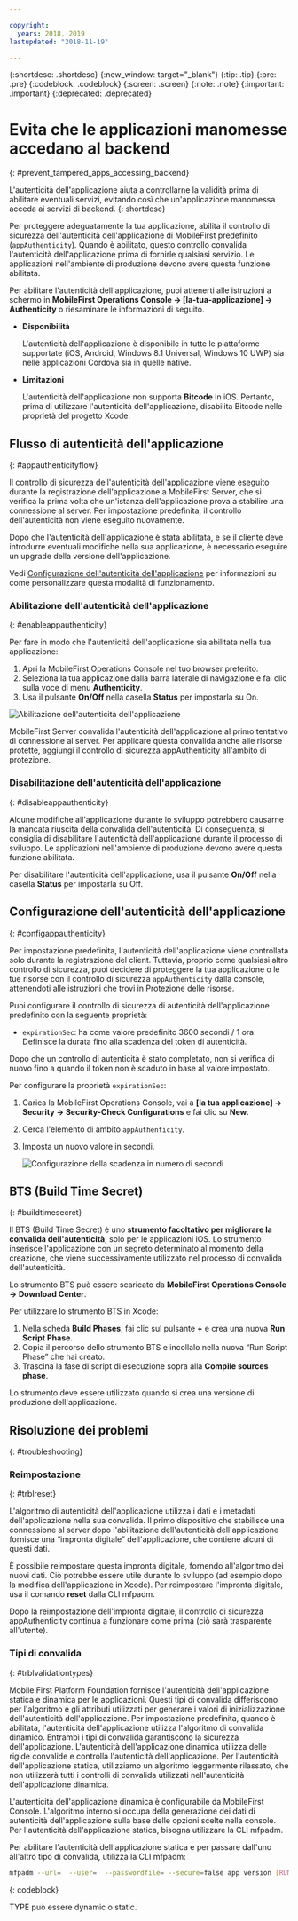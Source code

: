 ```yaml
---

copyright:
  years: 2018, 2019
lastupdated: "2018-11-19"

---
```


{:shortdesc: .shortdesc}
{:new_window: target="_blank"}
{:tip: .tip}
{:pre: .pre}
{:codeblock: .codeblock}
{:screen: .screen}
{:note: .note}
{:important: .important}
{:deprecated: .deprecated}

# Evita che le applicazioni manomesse accedano al backend
{: #prevent_tampered_apps_accessing_backend}

L'autenticità dell'applicazione aiuta a controllarne la validità prima di abilitare eventuali servizi, evitando così che un'applicazione manomessa acceda ai servizi di backend.
{: shortdesc}

Per proteggere adeguatamente la tua applicazione, abilita il controllo di sicurezza dell'autenticità dell'applicazione di MobileFirst predefinito (``appAuthenticity``). Quando è abilitato, questo controllo convalida l'autenticità dell'applicazione prima di fornirle qualsiasi servizio. Le applicazioni nell'ambiente di produzione devono avere questa funzione abilitata.

Per abilitare l'autenticità dell'applicazione, puoi attenerti alle istruzioni a schermo in **MobileFirst Operations Console → [la-tua-applicazione] → Authenticity** o riesaminare le informazioni di seguito.

* **Disponibilità**

    L'autenticità dell'applicazione è disponibile in tutte le piattaforme supportate (iOS, Android, Windows 8.1 Universal, Windows 10 UWP) sia nelle applicazioni Cordova sia in quelle native.

* **Limitazioni**

    L'autenticità dell'applicazione non supporta **Bitcode** in iOS. Pertanto, prima di utilizzare l'autenticità dell'applicazione, disabilita Bitcode nelle proprietà del progetto Xcode.

## Flusso di autenticità dell'applicazione
{: #appauthenticityflow}

Il controllo di sicurezza dell'autenticità dell'applicazione viene eseguito durante la registrazione dell'applicazione a MobileFirst Server, che si verifica la prima volta che un'istanza dell'applicazione prova a stabilire una connessione al server. Per impostazione predefinita, il controllo dell'autenticità non viene eseguito nuovamente.

Dopo che l'autenticità dell'applicazione è stata abilitata, e se il cliente deve introdurre eventuali modifiche nella sua applicazione, è necessario eseguire un upgrade della versione dell'applicazione.

Vedi [Configurazione dell'autenticità dell'applicazione](#configappauthenticity) per informazioni su come personalizzare questa modalità di funzionamento.

### Abilitazione dell'autenticità dell'applicazione
{: #enableappauthenticity}

Per fare in modo che l'autenticità dell'applicazione sia abilitata nella tua applicazione:

1. Apri la MobileFirst Operations Console nel tuo browser preferito.
2. Seleziona la tua applicazione dalla barra laterale di navigazione e fai clic sulla voce di menu **Authenticity**.
3. Usa il pulsante **On/Off** nella casella **Status** per impostarla su On.

![Abilitazione dell'autenticità dell'applicazione](/images/enable_application_authenticity.png)

MobileFirst Server convalida l'autenticità dell'applicazione al primo tentativo di connessione al server. Per applicare questa convalida anche alle risorse protette, aggiungi il controllo di sicurezza appAuthenticity all'ambito di protezione.

### Disabilitazione dell'autenticità dell'applicazione
{: #disableappauthenticity}

Alcune modifiche all'applicazione durante lo sviluppo potrebbero causarne la mancata riuscita della convalida dell'autenticità. Di conseguenza, si consiglia di disabilitare l'autenticità dell'applicazione durante il processo di sviluppo. Le applicazioni nell'ambiente di produzione devono avere questa funzione abilitata.

Per disabilitare l'autenticità dell'applicazione, usa il pulsante **On/Off** nella casella **Status** per impostarla su Off.

## Configurazione dell'autenticità dell'applicazione
{: #configappauthenticity}

Per impostazione predefinita, l'autenticità dell'applicazione viene controllata solo durante la registrazione del client. Tuttavia, proprio come qualsiasi altro controllo di sicurezza, puoi decidere di proteggere la tua applicazione o le tue risorse con il controllo di sicurezza ``appAuthenticity`` dalla console, attenendoti alle istruzioni che trovi in Protezione delle risorse.

Puoi configurare il controllo di sicurezza di autenticità dell'applicazione predefinito con la seguente proprietà:

* ``expirationSec``: ha come valore predefinito 3600 secondi / 1 ora. Definisce la durata fino alla scadenza del token di autenticità.

Dopo che un controllo di autenticità è stato completato, non si verifica di nuovo fino a quando il token non è scaduto in base al valore impostato.

Per configurare la proprietà ``expirationSec``:

1. Carica la MobileFirst Operations Console, vai a **[la tua applicazione] → Security → Security-Check Configurations** e fai clic su **New**.
2. Cerca l'elemento di ambito ``appAuthenticity``.
3. Imposta un nuovo valore in secondi.

    ![Configurazione della scadenza in numero di secondi](/images/configuring_expirationSec.png)

## BTS (Build Time Secret)
{: #buildtimesecret}

Il BTS (Build Time Secret) è uno **strumento facoltativo per migliorare la convalida dell'autenticità**, solo per le applicazioni iOS. Lo strumento inserisce l'applicazione con un segreto determinato al momento della creazione, che viene successivamente utilizzato nel processo di convalida dell'autenticità.

Lo strumento BTS può essere scaricato da **MobileFirst Operations Console → Download Center**.

Per utilizzare lo strumento BTS in Xcode:

1. Nella scheda **Build Phases**, fai clic sul pulsante **+** e crea una nuova **Run Script Phase**.
2. Copia il percorso dello strumento BTS e incollalo nella nuova “Run Script Phase” che hai creato.
3. Trascina la fase di script di esecuzione sopra alla **Compile sources phase**.

Lo strumento deve essere utilizzato quando si crea una versione di produzione dell'applicazione.

## Risoluzione dei problemi
{: #troubleshooting}

### Reimpostazione
{: #trblreset}

L'algoritmo di autenticità dell'applicazione utilizza i dati e i metadati dell'applicazione nella sua convalida. Il primo dispositivo che stabilisce una connessione al server dopo l'abilitazione dell'autenticità dell'applicazione fornisce una “impronta digitale” dell'applicazione, che contiene alcuni di questi dati.

È possibile reimpostare questa impronta digitale, fornendo all'algoritmo dei nuovi dati. Ciò potrebbe essere utile durante lo sviluppo (ad esempio dopo la modifica dell'applicazione in Xcode). Per reimpostare l'impronta digitale, usa il comando **reset** dalla CLI mfpadm.

Dopo la reimpostazione dell'impronta digitale, il controllo di sicurezza appAuthenticity continua a funzionare come prima (ciò sarà trasparente all'utente).

### Tipi di convalida
{: #trblvalidationtypes}

Mobile First Platform Foundation fornisce l'autenticità dell'applicazione statica e dinamica per le applicazioni. Questi tipi di convalida differiscono per l'algoritmo e gli attributi utilizzati per generare i valori di inizializzazione dell'autenticità dell'applicazione. Per impostazione predefinita, quando è abilitata, l'autenticità dell'applicazione utilizza l'algoritmo di convalida dinamico. Entrambi i tipi di convalida garantiscono la sicurezza dell'applicazione. L'autenticità dell'applicazione dinamica utilizza delle rigide convalide e controlla l'autenticità dell'applicazione. Per l'autenticità dell'applicazione statica, utilizziamo un algoritmo leggermente rilassato, che non utilizzerà tutti i controlli di convalida utilizzati nell'autenticità dell'applicazione dinamica.

L'autenticità dell'applicazione dinamica è configurabile da MobileFirst Console. L'algoritmo interno si occupa della generazione dei dati di autenticità dell'applicazione sulla base delle opzioni scelte nella console. Per l'autenticità dell'applicazione statica, bisogna utilizzare la CLI mfpadm.

Per abilitare l'autenticità dell'applicazione statica e per passare dall'uno all'altro tipo di convalida, utilizza la CLI mfpadm:

```bash
mfpadm --url=  --user=  --passwordfile= --secure=false app version [RUNTIME] [APPNAME] [ENVIRONMENT] [VERSION] set authenticity-validation TYPE
```
{: codeblock}

TYPE può essere dynamic o static.
